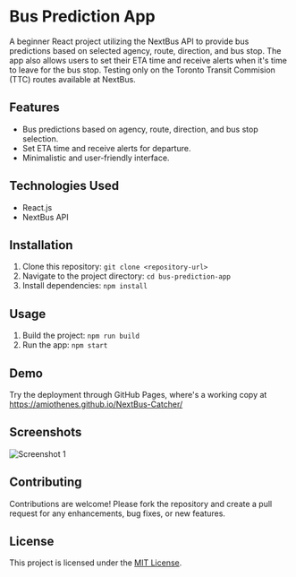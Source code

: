 # Bus Prediction App

A beginner React project utilizing the NextBus API to provide bus predictions based on selected agency, route, direction, and bus stop. The app also allows users to set their ETA time and receive alerts when it's time to leave for the bus stop. Testing only on the Toronto Transit Commision (TTC) routes available at NextBus.

## Features

- Bus predictions based on agency, route, direction, and bus stop selection.
- Set ETA time and receive alerts for departure.
- Minimalistic and user-friendly interface.

## Technologies Used

- React.js
- NextBus API

## Installation

1. Clone this repository: `git clone <repository-url>`
2. Navigate to the project directory: `cd bus-prediction-app`
3. Install dependencies: `npm install`

## Usage

1. Build the project: `npm run build`
2. Run the app: `npm start`

## Demo

Try the deployment through GitHub Pages, where's a working copy at https://amiothenes.github.io/NextBus-Catcher/

## Screenshots

![Screenshot 1](https://i.imgur.com/352kbmW.gif)

## Contributing

Contributions are welcome! Please fork the repository and create a pull request for any enhancements, bug fixes, or new features.

## License

This project is licensed under the [MIT License](https://opensource.org/licenses/MIT).
